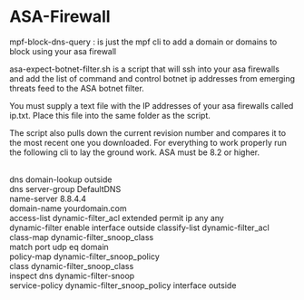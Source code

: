 ASA-Firewall
============

<p>mpf-block-dns-query	: is just the mpf cli to add a domain or domains to block using your asa firewall</p>
<p>asa-expect-botnet-filter.sh is a script that will ssh into your asa firewalls and add the list of command and control botnet ip addresses from emerging threats feed to the ASA botnet filter.
<p>You must supply a text file with the IP addresses of your asa firewalls called ip.txt. Place this file into the same folder as the script.</p> The script also pulls down the current revision number and compares it to the most recent one you downloaded.
For everything to work properly run the following cli to lay the ground work. ASA must be 8.2 or higher.</p>
<br>dns domain-lookup outside
<br>dns server-group DefaultDNS
  <br>name-server 8.8.4.4
  <br>domain-name yourdomain.com
  <br>access-list dynamic-filter_acl extended permit ip any any
<br>dynamic-filter enable interface outside classify-list dynamic-filter_acl
<br>class-map dynamic-filter_snoop_class
<br> match port udp eq domain
 <br>policy-map dynamic-filter_snoop_policy
  <br>class dynamic-filter_snoop_class
  <br>inspect dns dynamic-filter-snoop
<br>service-policy dynamic-filter_snoop_policy interface outside

